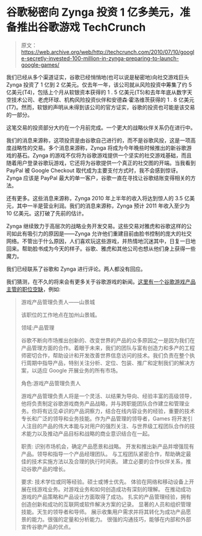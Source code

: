 # 谷歌秘密向 Zynga 投资 1 亿多美元，准备推出谷歌游戏 TechCrunch

> 原文：<https://web.archive.org/web/http://techcrunch.com/2010/07/10/google-secretly-invested-100-million-in-zynga-preparing-to-launch-google-games/>

我们已经从多个渠道证实，谷歌已经悄悄地(也可以说是秘密地)向社交游戏巨头 Zynga 投资了 1 亿到 2 亿美元。仅去年一年，该公司就从风险投资中筹集了约 5 亿美元(T4)，包括上个月从软银资本获得的 1 . 5 亿美元(T5)和去年年底从数字天空技术公司、老虎环球、机构风险投资伙伴和安德森·霍洛维茨获得的 1 . 8 亿美元(T7)。然而，软银的声明从未得到该公司的官方证实，谷歌的投资也可能是该交易的一部分。

这笔交易的投资部分大约在一个月前完成。一个更大的战略伙伴关系仍在进行中。

我们的消息来源称，这项投资是由谷歌自己进行的，而不是谷歌风投，这是一项高度战略性的交易。多个消息来源称，Zynga 将成为今年晚些时候推出的新谷歌游戏的基石。Zynga 的游戏不仅将为谷歌游戏提供一个坚实的社交游戏基础，而且随着用户登录谷歌玩游戏，它还将为谷歌提供一个真正的社交图的开端。当我看到 PayPal 被 Google Checkout 取代成为主要支付方式时，我不会感到惊讶。Zynga 应该是 PayPal 最大的单一客户，谷歌一直在寻找让谷歌结账变得相关的方法。

还有更多。这些消息来源称，Zynga 2010 年上半年的收入将达到惊人的 3.5 亿美元，其中一半是营业利润。我们的消息来源称，Zynga 预计 2011 年收入至少为 10 亿美元。这打破了先前的估计。

Zynga 继续致力于高层次的战略业务开发交易。这些交易对雅虎和谷歌这样的公司如此有吸引力的原因是——Zynga 允许他们重建目前由脸书控制的庞大的社交网络。不管出于什么原因，人们喜欢玩这些游戏，并热情地沉迷其中，日复一日地回来。帮助脸书成为今天的样子。谷歌、雅虎和其他公司也想从他们身上获得一些魔力。

我们已经联系了谷歌和 Zynga 进行评论。两人都没有回应。

我们猜测，在不久的将来会有更多关于谷歌游戏的新闻。[这里有一个谷歌游戏产品主管的职位空缺](https://web.archive.org/web/20230204222621/http://www.google.com/intl/en/jobs/uslocations/mountain-view/product/product-management-leader-games-mountain-view/index.html)，例如:

> 游戏产品管理负责人——山景城
> 
> 该职位的工作地点在加州山景城。
> 
> 领域:产品管理
> 
> 谷歌不断向市场推出创新的、改变世界的产品的众多原因之一是因为我们在产品管理方面的合作。着眼于未来，我们的团队与富有创造力和多产的工程师密切合作，帮助设计和开发改善世界信息访问的技术。我们负责在整个执行周期中指导产品，特别关注分析、定位、包装、推广和定制我们的解决方案，以适应 Google 开展业务的所有市场。
> 
> 角色:游戏产品管理负责人
> 
> 游戏产品管理负责人将是一个灵活、以结果为导向、经验丰富的高级领导，他将负责制定谷歌游戏商务产品战略，并与跨职能团队合作建立和管理业务。你将有远见卓识的产品洞察力，结合在线内容业务的经验，重要的技术专长和广泛的领导和业务技能。作为产品管理的领导者，Games 将开发引人注目的产品的伟大本能与对用户的强烈关注、与世界级工程团队合作的技术能力以及推动产品目标和战略的商业意识结合在一起。
> 
> 职责:
> 识别市场机会，确定产品愿景和战略。
> 开发和推出新产品并增强现有产品。领导和指导一个产品经理团队。
> 与工程团队紧密合作，帮助确定最佳的技术实施方法以及合理的执行时间表。
> 建立必要的合作伙伴关系，推动谷歌产品的增长。
> 
> 要求:
> 技术学位或同等经验。硕士或博士优先。
> 体验在网络和移动设备上开展在线游戏业务。对游戏业务和如何创造成功有深刻的理解。
> 在推动成功游戏的产品策略和产品设计方面取得了成功。
> 扎实的产品管理经验，拥有创造创新和成功的互联网或软件解决方案的记录。
> 显著的人员和组织管理技能。天生的领导者和导师。
> 展示收集用户需求并将其转化为成功产品愿景的能力。很强的定量和分析能力。
> 很强的沟通技巧，能够在内部和外部宣传谷歌产品的优点。